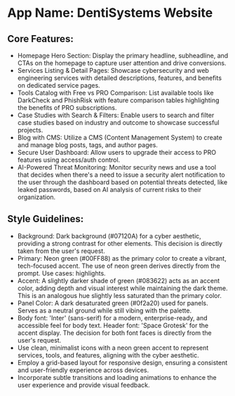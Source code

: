 # **App Name**: DentiSystems Website

## Core Features:

- Homepage Hero Section: Display the primary headline, subheadline, and CTAs on the homepage to capture user attention and drive conversions.
- Services Listing & Detail Pages: Showcase cybersecurity and web engineering services with detailed descriptions, features, and benefits on dedicated service pages.
- Tools Catalog with Free vs PRO Comparison: List available tools like DarkCheck and PhishRisk with feature comparison tables highlighting the benefits of PRO subscriptions.
- Case Studies with Search & Filters: Enable users to search and filter case studies based on industry and outcome to showcase successful projects.
- Blog with CMS: Utilize a CMS (Content Management System) to create and manage blog posts, tags, and author pages.
- Secure User Dashboard: Allow users to upgrade their access to PRO features using access/auth control.
- AI-Powered Threat Monitoring: Monitor security news and use a tool that decides when there's a need to issue a security alert notification to the user through the dashboard based on potential threats detected, like leaked passwords, based on AI analysis of current risks to their organization.

## Style Guidelines:

- Background: Dark background (#07120A) for a cyber aesthetic, providing a strong contrast for other elements. This decision is directly taken from the user's request.
- Primary: Neon green (#00FF88) as the primary color to create a vibrant, tech-focused accent. The use of neon green derives directly from the prompt. Use cases: highlights.
- Accent: A slightly darker shade of green (#083622) acts as an accent color, adding depth and visual interest while maintaining the dark theme. This is an analogous hue slightly less saturated than the primary color.
- Panel Color: A dark desaturated green (#0f2a20) used for panels. Serves as a neutral ground while still vibing with the palette.
- Body font: 'Inter' (sans-serif) for a modern, enterprise-ready, and accessible feel for body text. Header font: 'Space Grotesk' for the accent display. The decision for both font faces is directly from the user's request.
- Use clean, minimalist icons with a neon green accent to represent services, tools, and features, aligning with the cyber aesthetic.
- Employ a grid-based layout for responsive design, ensuring a consistent and user-friendly experience across devices.
- Incorporate subtle transitions and loading animations to enhance the user experience and provide visual feedback.